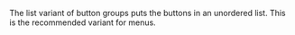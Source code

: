 The list variant of button groups puts the buttons in an unordered list. This is the recommended variant for menus.
